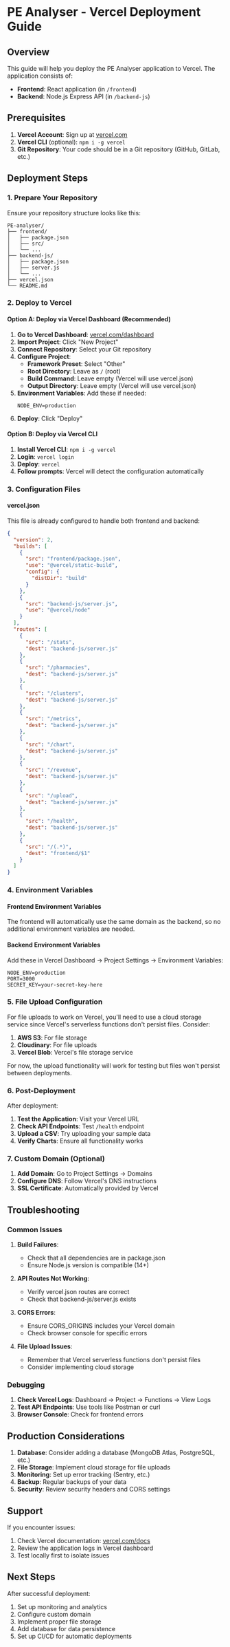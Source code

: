 # PE Analyser - Vercel Deployment Guide

## Overview
This guide will help you deploy the PE Analyser application to Vercel. The application consists of:
- **Frontend**: React application (in `/frontend`)
- **Backend**: Node.js Express API (in `/backend-js`)

## Prerequisites
1. **Vercel Account**: Sign up at [vercel.com](https://vercel.com)
2. **Vercel CLI** (optional): `npm i -g vercel`
3. **Git Repository**: Your code should be in a Git repository (GitHub, GitLab, etc.)

## Deployment Steps

### 1. Prepare Your Repository

Ensure your repository structure looks like this:
```
PE-analyser/
├── frontend/
│   ├── package.json
│   ├── src/
│   └── ...
├── backend-js/
│   ├── package.json
│   ├── server.js
│   └── ...
├── vercel.json
└── README.md
```

### 2. Deploy to Vercel

#### Option A: Deploy via Vercel Dashboard (Recommended)

1. **Go to Vercel Dashboard**: [vercel.com/dashboard](https://vercel.com/dashboard)
2. **Import Project**: Click "New Project"
3. **Connect Repository**: Select your Git repository
4. **Configure Project**:
   - **Framework Preset**: Select "Other"
   - **Root Directory**: Leave as `/` (root)
   - **Build Command**: Leave empty (Vercel will use vercel.json)
   - **Output Directory**: Leave empty (Vercel will use vercel.json)
5. **Environment Variables**: Add these if needed:
   ```
   NODE_ENV=production
   ```
6. **Deploy**: Click "Deploy"

#### Option B: Deploy via Vercel CLI

1. **Install Vercel CLI**: `npm i -g vercel`
2. **Login**: `vercel login`
3. **Deploy**: `vercel`
4. **Follow prompts**: Vercel will detect the configuration automatically

### 3. Configuration Files

#### vercel.json
This file is already configured to handle both frontend and backend:

```json
{
  "version": 2,
  "builds": [
    {
      "src": "frontend/package.json",
      "use": "@vercel/static-build",
      "config": {
        "distDir": "build"
      }
    },
    {
      "src": "backend-js/server.js",
      "use": "@vercel/node"
    }
  ],
  "routes": [
    {
      "src": "/stats",
      "dest": "backend-js/server.js"
    },
    {
      "src": "/pharmacies",
      "dest": "backend-js/server.js"
    },
    {
      "src": "/clusters",
      "dest": "backend-js/server.js"
    },
    {
      "src": "/metrics",
      "dest": "backend-js/server.js"
    },
    {
      "src": "/chart",
      "dest": "backend-js/server.js"
    },
    {
      "src": "/revenue",
      "dest": "backend-js/server.js"
    },
    {
      "src": "/upload",
      "dest": "backend-js/server.js"
    },
    {
      "src": "/health",
      "dest": "backend-js/server.js"
    },
    {
      "src": "/(.*)",
      "dest": "frontend/$1"
    }
  ]
}
```

### 4. Environment Variables

#### Frontend Environment Variables
The frontend will automatically use the same domain as the backend, so no additional environment variables are needed.

#### Backend Environment Variables
Add these in Vercel Dashboard → Project Settings → Environment Variables:

```
NODE_ENV=production
PORT=3000
SECRET_KEY=your-secret-key-here
```

### 5. File Upload Configuration

For file uploads to work on Vercel, you'll need to use a cloud storage service since Vercel's serverless functions don't persist files. Consider:

1. **AWS S3**: For file storage
2. **Cloudinary**: For file uploads
3. **Vercel Blob**: Vercel's file storage service

For now, the upload functionality will work for testing but files won't persist between deployments.

### 6. Post-Deployment

After deployment:

1. **Test the Application**: Visit your Vercel URL
2. **Check API Endpoints**: Test `/health` endpoint
3. **Upload a CSV**: Try uploading your sample data
4. **Verify Charts**: Ensure all functionality works

### 7. Custom Domain (Optional)

1. **Add Domain**: Go to Project Settings → Domains
2. **Configure DNS**: Follow Vercel's DNS instructions
3. **SSL Certificate**: Automatically provided by Vercel

## Troubleshooting

### Common Issues

1. **Build Failures**:
   - Check that all dependencies are in package.json
   - Ensure Node.js version is compatible (14+)

2. **API Routes Not Working**:
   - Verify vercel.json routes are correct
   - Check that backend-js/server.js exists

3. **CORS Errors**:
   - Ensure CORS_ORIGINS includes your Vercel domain
   - Check browser console for specific errors

4. **File Upload Issues**:
   - Remember that Vercel serverless functions don't persist files
   - Consider implementing cloud storage

### Debugging

1. **Check Vercel Logs**: Dashboard → Project → Functions → View Logs
2. **Test API Endpoints**: Use tools like Postman or curl
3. **Browser Console**: Check for frontend errors

## Production Considerations

1. **Database**: Consider adding a database (MongoDB Atlas, PostgreSQL, etc.)
2. **File Storage**: Implement cloud storage for file uploads
3. **Monitoring**: Set up error tracking (Sentry, etc.)
4. **Backup**: Regular backups of your data
5. **Security**: Review security headers and CORS settings

## Support

If you encounter issues:
1. Check Vercel documentation: [vercel.com/docs](https://vercel.com/docs)
2. Review the application logs in Vercel dashboard
3. Test locally first to isolate issues

## Next Steps

After successful deployment:
1. Set up monitoring and analytics
2. Configure custom domain
3. Implement proper file storage
4. Add database for data persistence
5. Set up CI/CD for automatic deployments 
